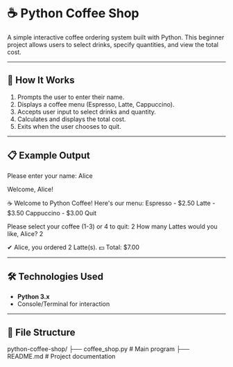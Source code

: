 # ☕ Python Coffee Shop

A simple interactive coffee ordering system built with Python. This beginner project allows users to select drinks, specify quantities, and view the total cost.

---

## 🚀 How It Works

1. Prompts the user to enter their name.
2. Displays a coffee menu (Espresso, Latte, Cappuccino).
3. Accepts user input to select drinks and quantity.
4. Calculates and displays the total cost.
5. Exits when the user chooses to quit.

---

## 📋 Example Output

Please enter your name: Alice

Welcome, Alice!

☕ Welcome to Python Coffee!
Here's our menu:
Espresso - $2.50
Latte - $3.50
Cappuccino - $3.00
Quit

Please select your coffee (1-3) or 4 to quit: 2
How many Lattes would you like, Alice? 2

✔ Alice, you ordered 2 Latte(s).
💵 Total: $7.00

---

## 🛠️ Technologies Used

- **Python 3.x**
- Console/Terminal for interaction

---

## 📁 File Structure
python-coffee-shop/
├── coffee_shop.py # Main program
├── README.md # Project documentation
